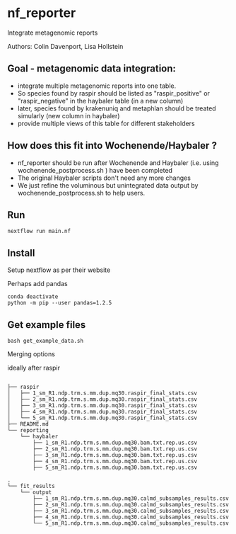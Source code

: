 # nf_reporter
Integrate metagenomic reports

Authors: Colin Davenport, Lisa Hollstein

## Goal - metagenomic data integration: 
- integrate multiple metagenomic reports into one table.
- So species found by raspir should be listed as "raspir_positive" or "raspir_negative" in the haybaler table (in a new column)
- later, species found by krakenuniq and metaphlan should be treated simularly (new column in haybaler)
- provide multiple views of this table for different stakeholders


## How does this fit into Wochenende/Haybaler ?
- nf_reporter should be run after Wochenende and Haybaler (i.e. using wochenende_postprocess.sh ) have been completed
- The original Haybaler scripts don't need any more changes
- We just refine the voluminous but unintegrated data output by wochenende_postprocess.sh to help users.


## Run 

`nextflow run main.nf`

## Install

Setup nextflow as per their website

Perhaps add pandas

```
conda deactivate
python -m pip --user pandas=1.2.5
```

## Get example files

`bash get_example_data.sh`




Merging options


ideally after raspir

```

├── raspir
│   ├── 1_sm_R1.ndp.trm.s.mm.dup.mq30.raspir_final_stats.csv
│   ├── 2_sm_R1.ndp.trm.s.mm.dup.mq30.raspir_final_stats.csv
│   ├── 3_sm_R1.ndp.trm.s.mm.dup.mq30.raspir_final_stats.csv
│   ├── 4_sm_R1.ndp.trm.s.mm.dup.mq30.raspir_final_stats.csv
│   └── 5_sm_R1.ndp.trm.s.mm.dup.mq30.raspir_final_stats.csv
├── README.md
└── reporting
    └── haybaler
        ├── 1_sm_R1.ndp.trm.s.mm.dup.mq30.bam.txt.rep.us.csv
        ├── 2_sm_R1.ndp.trm.s.mm.dup.mq30.bam.txt.rep.us.csv
        ├── 3_sm_R1.ndp.trm.s.mm.dup.mq30.bam.txt.rep.us.csv
        ├── 4_sm_R1.ndp.trm.s.mm.dup.mq30.bam.txt.rep.us.csv
        ├── 5_sm_R1.ndp.trm.s.mm.dup.mq30.bam.txt.rep.us.csv

.
└── fit_results
    └── output
        ├── 1_sm_R1.ndp.trm.s.mm.dup.mq30.calmd_subsamples_results.csv
        ├── 2_sm_R1.ndp.trm.s.mm.dup.mq30.calmd_subsamples_results.csv
        ├── 3_sm_R1.ndp.trm.s.mm.dup.mq30.calmd_subsamples_results.csv
        ├── 4_sm_R1.ndp.trm.s.mm.dup.mq30.calmd_subsamples_results.csv
        └── 5_sm_R1.ndp.trm.s.mm.dup.mq30.calmd_subsamples_results.csv


```
